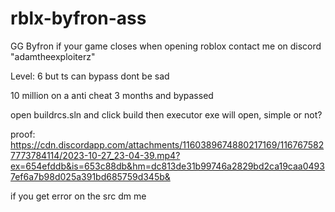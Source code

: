 # rblx-byfron-ass

GG Byfron if your game closes when opening roblox contact me on discord "adamtheexploiterz"

Level: 6 but ts can bypass dont be sad

10 million on a anti cheat 3 months and bypassed

open buildrcs.sln and click build then executor exe will open, simple or not?

proof: https://cdn.discordapp.com/attachments/1160389674880217169/1167675827773784114/2023-10-27_23-04-39.mp4?ex=654efddb&is=653c88db&hm=dc813de31b99746a2829bd2ca19caa04937ef6a7b98d025a391bd685759d345b&

if you get error on the src dm me
